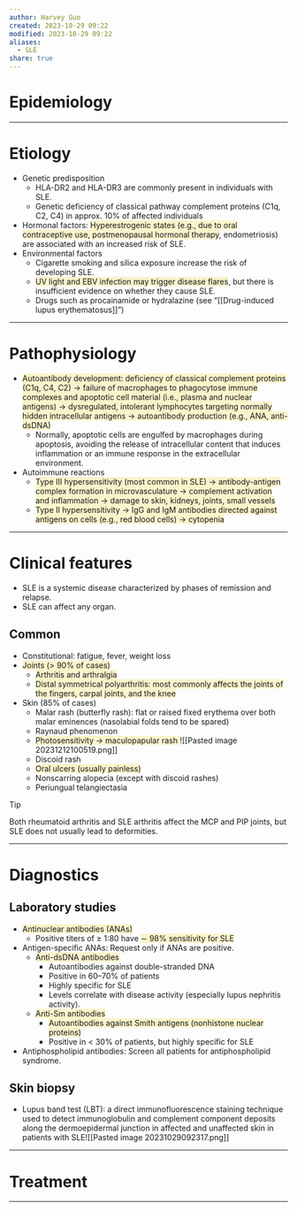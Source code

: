 ```yaml
---
author: Harvey Guo
created: 2023-10-29 09:22
modified: 2023-10-29 09:22
aliases:
  - SLE
share: true
---
```

# Epidemiology


---
# Etiology
- Genetic predisposition
	- HLA-DR2 and HLA-DR3 are commonly present in individuals with SLE.
	- Genetic deficiency of classical pathway complement proteins (C1q, C2, C4) in approx. 10% of affected individuals
- Hormonal factors: <span style="background:rgba(240, 200, 0, 0.2)">Hyperestrogenic states (e.g., due to oral contraceptive use, postmenopausal hormonal therapy</span>, endometriosis) are associated with an increased risk of SLE.
- Environmental factors
	- Cigarette smoking and silica exposure increase the risk of developing SLE.
	- <span style="background:rgba(240, 200, 0, 0.2)">UV light and EBV infection may trigger disease flares</span>, but there is insufficient evidence on whether they cause SLE.
	- Drugs such as procainamide or hydralazine (see “[[Drug-induced lupus erythematosus]]”)

---
# Pathophysiology
- <span style="background:rgba(240, 200, 0, 0.2)">Autoantibody development: deficiency of classical complement proteins (C1q, C4, C2) → failure of macrophages to phagocytose immune complexes and apoptotic cell material (i.e., plasma and nuclear antigens) → dysregulated, intolerant lymphocytes targeting normally hidden intracellular antigens → autoantibody production (e.g., ANA, anti-dsDNA) </span>
	- Normally, apoptotic cells are engulfed by macrophages during apoptosis, avoiding the release of intracellular content that induces inflammation or an immune response in the extracellular environment.
- Autoimmune reactions
	- <span style="background:rgba(240, 200, 0, 0.2)">Type III hypersensitivity (most common in SLE) → antibody-antigen complex formation in microvasculature → complement activation and inflammation → damage to skin, kidneys, joints, small vessels</span>
	- <span style="background:rgba(240, 200, 0, 0.2)">Type II hypersensitivity → IgG and IgM antibodies directed against antigens on cells (e.g., red blood cells) → cytopenia</span>

---
# Clinical features
- SLE is a systemic disease characterized by phases of remission and relapse.
- SLE can affect any organ.
## Common
- Constitutional: fatigue, fever, weight loss
- <span style="background:rgba(240, 200, 0, 0.2)">Joints (> 90% of cases)</span>
	- <span style="background:rgba(240, 200, 0, 0.2)">Arthritis and arthralgia</span>
	- <span style="background:rgba(240, 200, 0, 0.2)">Distal symmetrical polyarthritis: most commonly affects the joints of the fingers, carpal joints, and the knee</span>
- Skin (85% of cases)
	- Malar rash (butterfly rash): flat or raised fixed erythema over both malar eminences (nasolabial folds tend to be spared) 
	- Raynaud phenomenon
	- <span style="background:rgba(240, 200, 0, 0.2)">Photosensitivity → maculopapular rash </span>![[Pasted image 20231212100519.png]]
	- Discoid rash  
	- <span style="background:rgba(240, 200, 0, 0.2)">Oral ulcers (usually painless)</span>
	- Nonscarring alopecia (except with discoid rashes)
	- Periungual telangiectasia 

>[!tip] 
>Both rheumatoid arthritis and SLE arthritis affect the MCP and PIP joints, but SLE does not usually lead to deformities.

---
# Diagnostics
## Laboratory studies
- <span style="background:rgba(240, 200, 0, 0.2)">Antinuclear antibodies (ANAs)</span>
	- Positive titers of ≥ 1:80 have <span style="background:rgba(240, 200, 0, 0.2)">∼ 98% sensitivity for SLE</span>
- Antigen-specific ANAs: Request only if ANAs are positive.
	- <span style="background:rgba(240, 200, 0, 0.2)">Anti-dsDNA antibodies</span>
		- Autoantibodies against double-stranded DNA
		- Positive in 60–70% of patients
		- Highly specific for SLE
		- Levels correlate with disease activity (especially lupus nephritis activity). 
	- <span style="background:rgba(240, 200, 0, 0.2)">Anti-Sm antibodies</span>
		- <span style="background:rgba(240, 200, 0, 0.2)">Autoantibodies against Smith antigens (nonhistone nuclear proteins)</span>
		- Positive in < 30% of patients, but highly specific for SLE
- Antiphospholipid antibodies: Screen all patients for antiphospholipid syndrome.
## Skin biopsy
- Lupus band test (LBT): a direct immunofluorescence staining technique used to detect immunoglobulin and complement component deposits along the dermoepidermal junction in affected and unaffected skin in patients with SLE![[Pasted image 20231029092317.png]]

---
# Treatment


---
